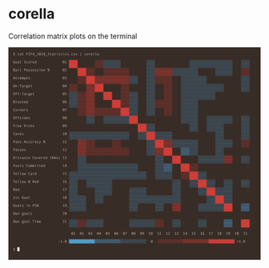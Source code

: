 # corella
Correlation matrix plots on the terminal

<!-- <img src="https://github.com/nk412/corella/raw/master/imgs/fifa.png" width=640> -->
![](https://github.com/nk412/corella/raw/master/imgs/fifa.png)
